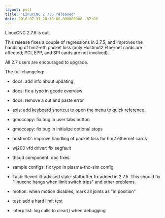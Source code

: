 ```yaml
---
layout: post
title: 'LinuxCNC 2.7.6 released'
date: 2016-07-31 20:18:00.000000000 -07:00
---
```

LinuxCNC 2.7.6 is out.

This release fixes a couple of regressions in 2.7.5, and improves
the handling of hm2-eth packet loss (only Hostmot2 Ethernet cards are
affected; PCI, EPP, and SPI cards are not involved).

All 2.7 users are encouraged to upgrade.

The full changelog:

  * docs: add info about updating
  * docs: fix a typo in gcode overview
  * docs: remove a cut and paste error

  * axis: add keyboard shortcut to open the menu to quick reference
  * gmoccapy: fix bug in user tabs button
  * gmoccapy: fix bug in initialize optional stops

  * hostmot2: improve handling of packet loss for hm2 ethernet cards

  * wj200 vfd driver: fix segfault
  * thcud component: doc fixes

  * sample configs: fix typo in plasma-thc-sim config

  * Task: Revert ill-advised stale-statbuffer fix added in 2.7.5.
    This should fix "linuxcnc hangs when limit switch trips" and other
    problems.

  * motion: when motion disables, mark all joints as "in position"

  * test: add a hard limit test
  * interp list: log calls to clear() when debugging

